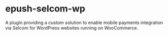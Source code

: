 # epush-selcom-wp
A plugin providing a custom solution to enable mobile payments integration via Selcom for WordPress websites running on WooCommerce.
